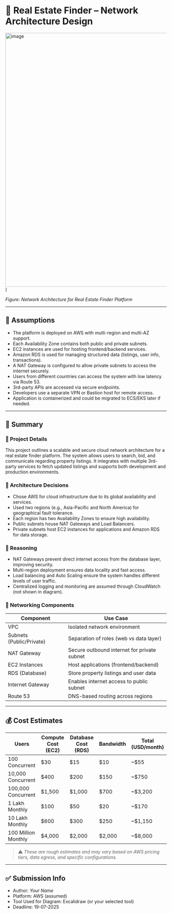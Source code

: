 # 🏡 Real Estate Finder – Network Architecture Design
<img width="1316" height="792" alt="image" src="https://github.com/user-attachments/assets/b4917987-fa54-408e-ae4f-751580f5b847" />
)

*Figure: Network Architecture for Real Estate Finder Platform*

---

## 📝 Assumptions

- The platform is deployed on AWS with multi-region and multi-AZ support.
- Each Availability Zone contains both public and private subnets.
- EC2 instances are used for hosting frontend/backend services.
- Amazon RDS is used for managing structured data (listings, user info, transactions).
- A NAT Gateway is configured to allow private subnets to access the internet securely.
- Users from different countries can access the system with low latency via Route 53.
- 3rd-party APIs are accessed via secure endpoints.
- Developers use a separate VPN or Bastion host for remote access.
- Application is containerized and could be migrated to ECS/EKS later if needed.

---

## 📘 Summary

### 🔧 Project Details
This project outlines a scalable and secure cloud network architecture for a real estate finder platform. The system allows users to search, bid, and communicate regarding property listings. It integrates with multiple 3rd-party services to fetch updated listings and supports both development and production environments.

### 📐 Architecture Decisions
- Chose AWS for cloud infrastructure due to its global availability and services.
- Used two regions (e.g., Asia-Pacific and North America) for geographical fault tolerance.
- Each region has two Availability Zones to ensure high availability.
- Public subnets house NAT Gateways and Load Balancers.
- Private subnets host EC2 instances for applications and Amazon RDS for data storage.

### 🧠 Reasoning
- NAT Gateways prevent direct internet access from the database layer, improving security.
- Multi-region deployment ensures data locality and fast access.
- Load balancing and Auto Scaling ensure the system handles different levels of user traffic.
- Centralized logging and monitoring are assumed through CloudWatch (not shown in diagram).

### 🧩 Networking Components
| Component          | Use Case                                      |
|--------------------|-----------------------------------------------|
| VPC                | Isolated network environment                  |
| Subnets (Public/Private) | Separation of roles (web vs data layer) |
| NAT Gateway        | Secure outbound internet for private subnet   |
| EC2 Instances      | Host applications (frontend/backend)          |
| RDS (Database)     | Store property listings and user data         |
| Internet Gateway   | Enables internet access to public subnet      |
| Route 53           | DNS-based routing across regions              |

---

## 💰 Cost Estimates

| Users                | Compute Cost (EC2) | Database Cost (RDS) | Bandwidth | Total (USD/month) |
|----------------------|-------------------|----------------------|-----------|--------------------|
| 100 Concurrent       | $30               | $15                  | $10       | ~$55               |
| 10,000 Concurrent    | $400              | $200                 | $150      | ~$750              |
| 100,000 Concurrent   | $1,500            | $1,000               | $700      | ~$3,200            |
| 1 Lakh Monthly       | $100              | $50                  | $20       | ~$170              |
| 10 Lakh Monthly      | $600              | $300                 | $250      | ~$1,150            |
| 100 Million Monthly  | $4,000            | $2,000               | $2,000    | ~$8,000            |

> ⚠️ *These are rough estimates and may vary based on AWS pricing tiers, data egress, and specific configurations.*

---

## ✅ Submission Info
- Author: *Your Name*
- Platform: AWS (assumed)
- Tool Used for Diagram: Excalidraw (or your selected tool)
- Deadline: 19-07-2025

